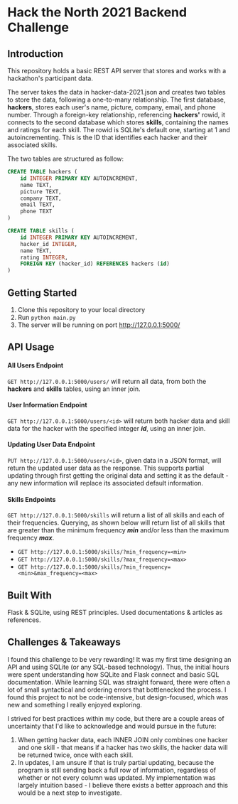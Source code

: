 # Hack the North 2021 Backend Challenge

## Introduction
This repository holds a basic REST API server that stores and works with a hackathon's participant data. 

The server takes the data in hacker-data-2021.json and creates two tables to store the data, following a one-to-many relationship. The first database, **hackers**, stores each user's name, picture, company, email, and phone number. Through a foreign-key relationship, referencing **hackers'** rowid, it connects to the second database which stores **skills**, containing the names and ratings for each skill. The rowid is SQLite's default one, starting at 1 and autoincrementing. This is the ID that identifies each hacker and their associated skills.

The two tables are structured as follow:

```sql
CREATE TABLE hackers (
    id INTEGER PRIMARY KEY AUTOINCREMENT,
    name TEXT,
    picture TEXT, 
    company TEXT,
    email TEXT,
    phone TEXT 
)
```

```sql
CREATE TABLE skills (
    id INTEGER PRIMARY KEY AUTOINCREMENT,
    hacker_id INTEGER,
    name TEXT,
    rating INTEGER,
    FOREIGN KEY (hacker_id) REFERENCES hackers (id)
)
```


## Getting Started
1. Clone this repository to your local directory
2. Run `python main.py` 
3. The server will be running on port http://127.0.0.1:5000/

## API Usage 

#### All Users Endpoint
`GET http://127.0.0.1:5000/users/` will return all data, from both the **hackers** and **skills** tables, using an inner join.

#### User Information Endpoint
`GET http://127.0.0.1:5000/users/<id>` will return both hacker data and skill data for the hacker with the specified integer ***id***, using an inner join. 

#### Updating User Data Endpoint
`PUT http://127.0.0.1:5000/users/<id>`, given data in a JSON format, will return the updated user data as the response. This supports partial updating through first getting the original data and setting it as the default - any new information will replace its associated default information. 

#### Skills Endpoints
`GET http://127.0.0.1:5000/skills` will return a list of all skills and each of their frequencies.
Querying, as shown below will return list of all skills that are greater than the minimum frequency ***min*** and/or less than the maximum frequency ***max***. 

- `GET http://127.0.0.1:5000/skills/?min_frequency=<min>` 
- `GET http://127.0.0.1:5000/skills/?max_frequency=<max>` 
- `GET http://127.0.0.1:5000/skills/?min_frequency=<min>&max_frequency=<max>` 

## Built With
Flask & SQLite, using REST principles. Used documentations & articles as references. 

## Challenges & Takeaways 

I found this challenge to be very rewarding! It was my first time designing an API and using SQLite (or any SQL-based technology). Thus, the initial hours were spent understanding how SQLite and Flask connect and basic SQL documentation. While learning SQL was straight forward, there were often a lot of small syntactical and ordering errors that bottlenecked the process. I found this project to not be code-intensive, but design-focused, which was new and something I really enjoyed exploring.

I strived for best practices within my code, but there are a couple areas of uncertainty that I'd like to acknowledge and would pursue in the future:

1. When getting hacker data, each INNER JOIN only combines one hacker and one skill - that means if a hacker has two skills, the hacker data will be returned twice, once with each skill.
2. In updates, I am unsure if that is truly partial updating, because the program is still sending back a full row of information, regardless of whether or not every column was updated. My implementation was largely intuition based - I believe there exists a better approach and this would be a next step to investigate.
